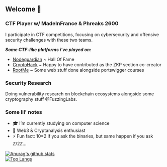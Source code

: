 ## Welcome 👋

### CTF Player w/ MadeInFrance & Phreaks 2600

I participate in CTF competitions, focusing on cybersecurity and offensive security challenges with these two teams.

**_Some CTF-like platforms i've played on:_**
- [Nodeguardian](https://nodeguardians.io/character/ectario) ~ Hall Of Fame
- [CryptoHack](https://cryptohack.org/user/ectario/) ~ Happy to have contributed as the ZKP section co-creator
- [RootMe](https://www.root-me.org/Ectario?inc=info&lang=en) ~ Some web stuff done alongside portswigger courses


### Security Research

Doing vulnerability research on blockchain ecosystems alongside some cryptography stuff @FuzzingLabs.

### Some lil' notes

- 🎓 I’m currently studying on computer science
- 🌱 Web3 & Cryptanalysis enthusiast
- ⚡ Fun fact: 10=2 if you ask the binaries, but same happen if you ask ℤ/2ℤ... 


[![Anurag's github stats](https://github-readme-stats.vercel.app/api?username=Ectario&theme=gruvbox)](https://github.com/Ectario/github-readme-stats)  
[![Top Langs](https://github-readme-stats.vercel.app/api/top-langs/?username=Ectario&layout=compact&theme=gruvbox)](https://github.com/Ectario/github-readme-stats)

